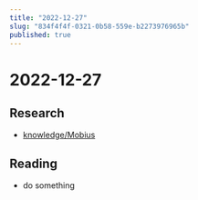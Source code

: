 ```yaml
---
title: "2022-12-27"
slug: "834f4f4f-0321-0b58-559e-b2273976965b"
published: true
---
```


# 2022-12-27

## Research

- [knowledge/Mobius](knowledge/mobius.md)

## Reading

- do something